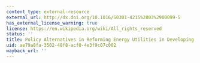 ```yaml
---
content_type: external-resource
external_url: http://dx.doi.org/10.1016/S0301-4215%2803%2900099-5
has_external_license_warning: true
license: https://en.wikipedia.org/wiki/All_rights_reserved
status: ''
title: Policy Alternatives in Reforming Energy Utilities in Developing Countries
uid: ae79a8fa-3502-48f8-acf0-4e3f9c07c002
wayback_url: ''
---
```

